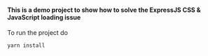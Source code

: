 #### This is a demo project to show how to solve the ExpressJS CSS & JavaScript loading issue

To run the project do

```
yarn install
```